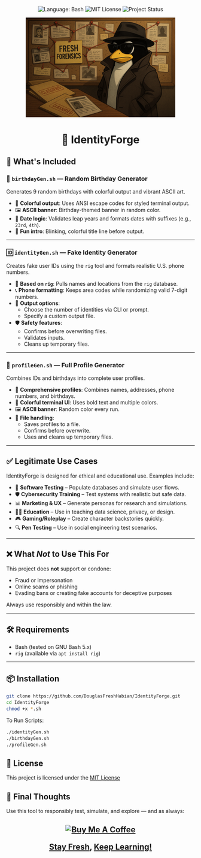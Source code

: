 <p align="center">
  <img src="https://img.shields.io/badge/language-Bash-blue?logo=gnu-bash" alt="Language: Bash">
  <img src="https://img.shields.io/badge/license-MIT-green" alt="MIT License">
  <img src="https://img.shields.io/badge/status-Active-brightgreen" alt="Project Status">
</p>
<p align="center">
  <img src="https://github.com/DouglasFreshHabian/IdentityForge/blob/main/Graphics/Tux-Identity-Forge.png?raw=true" alt="My Image" width="400">
</p>

<h1 align="center">
👤 IdentityForge
	</h1>

## 🔧 What's Included

### 🎂 `birthdayGen.sh` — Random Birthday Generator

Generates 9 random birthdays with colorful output and vibrant ASCII art.

- 🌈 **Colorful output**: Uses ANSI escape codes for styled terminal output.
- 🖼 **ASCII banner**: Birthday-themed banner in random color.
- 📅 **Date logic**: Validates leap years and formats dates with suffixes (e.g., `23rd`, `4th`).
- 🎉 **Fun intro**: Blinking, colorful title line before output.

---

### 🆔 `identityGen.sh` — Fake Identity Generator

Creates fake user IDs using the `rig` tool and formats realistic U.S. phone numbers.

- 🧠 **Based on `rig`**: Pulls names and locations from the `rig` database.
- 📞 **Phone formatting**: Keeps area codes while randomizing valid 7-digit numbers.
- 📁 **Output options**:
  - Choose the number of identities via CLI or prompt.
  - Specify a custom output file.
- 🛡 **Safety features**:
  - Confirms before overwriting files.
  - Validates inputs.
  - Cleans up temporary files.

---

### 👤 `profileGen.sh` — Full Profile Generator

Combines IDs and birthdays into complete user profiles.

- 🧩 **Comprehensive profiles**: Combines names, addresses, phone numbers, and birthdays.
- 🎨 **Colorful terminal UI**: Uses bold text and multiple colors.
- 🖼 **ASCII banner**: Random color every run.
- 📁 **File handling**:
  - Saves profiles to a file.
  - Confirms before overwrite.
  - Uses and cleans up temporary files.

---

## ✅ Legitimate Use Cases

IdentityForge is designed for ethical and educational use. Examples include:

- 🧪 **Software Testing** – Populate databases and simulate user flows.
- 🛡 **Cybersecurity Training** – Test systems with realistic but safe data.
- 📊 **Marketing & UX** – Generate personas for research and simulations.
- 🧑‍🏫 **Education** – Use in teaching data science, privacy, or design.
- 🎮 **Gaming/Roleplay** – Create character backstories quickly.
- 🔍 **Pen Testing** – Use in social engineering test scenarios.

---

## ❌ What *Not* to Use This For

This project does **not** support or condone:

- Fraud or impersonation
- Online scams or phishing
- Evading bans or creating fake accounts for deceptive purposes

Always use responsibly and within the law.

---

## 🛠 Requirements

- Bash (tested on GNU Bash 5.x)
- `rig` (available via `apt install rig`)

---

## 📦 Installation

```bash
git clone https://github.com/DouglasFreshHabian/IdentityForge.git
cd IdentityForge
chmod +x *.sh
```
To Run Scripts:
```bash
./identityGen.sh
./birthdayGen.sh
./profileGen.sh
```

## 📄 License
This project is licensed under the [MIT License](https://github.com/DouglasFreshHabian/IdentityForge/blob/main/LICENSE)

## 🎯 Final Thoughts

Use this tool to responsibly test, simulate, and explore — and as always:

<h2 align="center"> 
  <a href="https://www.buymeacoffee.com/dfreshZ" target="_blank"><img src="https://cdn.buymeacoffee.com/buttons/v2/default-yellow.png" alt="Buy Me A Coffee" style="height: 60px !important;width: 217px !important;" ></a>

<p align="center">
  <a href="https://www.youtube.com/@DouglasHabian-tq5ck">Stay Fresh</a>, 
  <a href="https://github.com/DouglasFreshHabian/FreshPdfLibrary">Keep Learning!</a>
</p>
